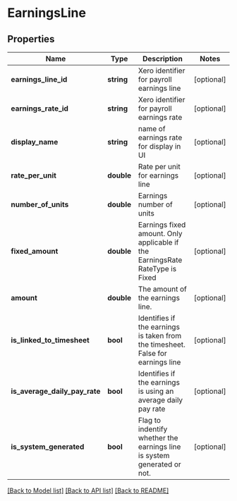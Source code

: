 # EarningsLine

## Properties
Name | Type | Description | Notes
------------ | ------------- | ------------- | -------------
**earnings_line_id** | **string** | Xero identifier for payroll earnings line | [optional] 
**earnings_rate_id** | **string** | Xero identifier for payroll earnings rate | [optional] 
**display_name** | **string** | name of earnings rate for display in UI | [optional] 
**rate_per_unit** | **double** | Rate per unit for earnings line | [optional] 
**number_of_units** | **double** | Earnings number of units | [optional] 
**fixed_amount** | **double** | Earnings fixed amount. Only applicable if the EarningsRate RateType is Fixed | [optional] 
**amount** | **double** | The amount of the earnings line. | [optional] 
**is_linked_to_timesheet** | **bool** | Identifies if the earnings is taken from the timesheet. False for earnings line | [optional] 
**is_average_daily_pay_rate** | **bool** | Identifies if the earnings is using an average daily pay rate | [optional] 
**is_system_generated** | **bool** | Flag to indentify whether the earnings line is system generated or not. | [optional] 

[[Back to Model list]](../README.md#documentation-for-models) [[Back to API list]](../README.md#documentation-for-api-endpoints) [[Back to README]](../README.md)


